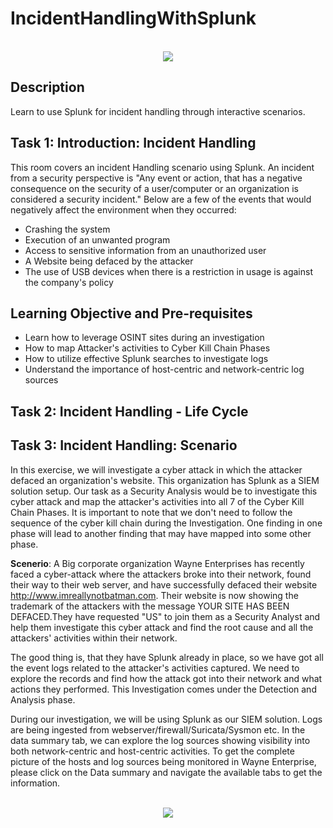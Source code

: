 # IncidentHandlingWithSplunk

<p align="center">
<br/>
<img src="https://i.imgur.com/fT0Gi9r.png"/>

<h2>Description</h2>

Learn to use Splunk for incident handling through interactive scenarios.

<h2>Task 1: Introduction: Incident Handling</h2>

This room covers an incident Handling scenario using Splunk. An incident from a security perspective is "Any event or action, that has a negative consequence on the security of a user/computer or an organization is considered a security incident." Below are a few of the events that would negatively affect the environment when they occurred:

 - Crashing the system
 - Execution of an unwanted program
 - Access to sensitive information from an unauthorized user
 - A Website being defaced by the attacker
 - The use of USB devices when there is a restriction in usage is against the company's policy


<h2>Learning Objective and Pre-requisites</h2>

 - Learn how to leverage OSINT sites during an investigation
 - How to map Attacker's activities to Cyber Kill Chain Phases
 - How to utilize effective Splunk searches to investigate logs
 - Understand the importance of host-centric and network-centric log sources

<h2>Task 2: Incident Handling - Life Cycle</h2>

<h2>Task 3: Incident Handling: Scenario</h2>

In this exercise, we will investigate a cyber attack in which the attacker defaced an organization's website. This organization has Splunk as a SIEM solution setup. Our task as a Security Analysis would be to investigate this cyber attack and map the attacker's activities into all 7 of the Cyber Kill Chain Phases. It is important to note that we don't need to follow the sequence of the cyber kill chain during the Investigation. One finding in one phase will lead to another finding that may have mapped into some other phase.

**Scenerio**: A Big corporate organization Wayne Enterprises has recently faced a cyber-attack where the attackers broke into their network, found their way to their web server, and have successfully defaced their website http://www.imreallynotbatman.com. Their website is now showing the trademark of the attackers with the message YOUR SITE HAS BEEN DEFACED.They have requested "US" to join them as a Security Analyst and help them investigate this cyber attack and find the root cause and all the attackers' activities within their network.

The good thing is, that they have Splunk already in place, so we have got all the event logs related to the attacker's activities captured. We need to explore the records and find how the attack got into their network and what actions they performed.
This Investigation comes under the Detection and Analysis phase. 

During our investigation, we will be using Splunk as our SIEM solution. Logs are being ingested from webserver/firewall/Suricata/Sysmon etc. In the data summary tab, we can explore the log sources showing visibility into both network-centric and host-centric activities. To get the complete picture of the hosts and log sources being monitored in Wayne Enterprise, please click on the Data summary and navigate the available tabs to get the information.

<p align="center">
<br/>
<img src="https://i.imgur.com/pa6PhFS.png"/>

